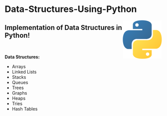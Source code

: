 # Data-Structures-Using-Python

<img src="./assets/python-logo.png" align="right" width="125" />

## Implementation of Data Structures in Python!

<br>

**Data Structures:**

-   Arrays
-   Linked Lists
-   Stacks
-   Queues
-   Trees
-   Graphs
-   Heaps
-   Tries
-   Hash Tables
